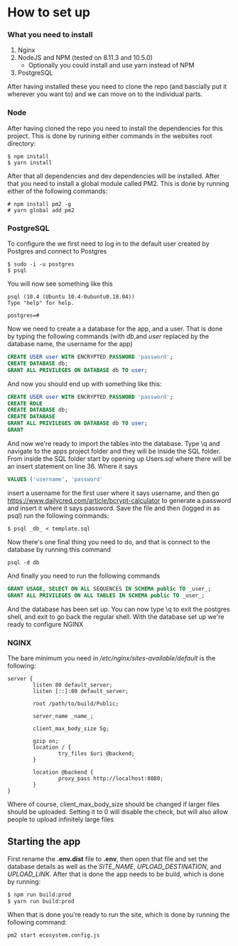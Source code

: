 # How to set up
### What you need to install

1. Nginx
1. NodeJS and NPM (tested on 8.11.3 and 10.5.0)
    * Optionally you could install and use yarn instead of NPM
1. PostgreSQL

After having installed these you need to clone the repo (and bascially put it wherever you want to) and we can move on to the individual parts.

### Node

After having cloned the repo you need to install the dependencies for this project. This is done by running either commands in the websites root directory:

```shell
$ npm install
$ yarn install
```

After that all dependencies and dev dependencies will be installed. After that you need to install a global module called PM2. This is done by running either of the following commands:

```shell
# npm install pm2 -g
# yarn global add pm2
```

### PostgreSQL

To configure the we first need to log in to the default user created by Postgres and connect to Postgres

```shell
$ sudo -i -u postgres
$ psql
```

You will now see something like this

```
psql (10.4 (Ubuntu 10.4-0ubuntu0.18.04))
Type "help" for help.

postgres=#
```

Now we need to create a a database for the app, and a user. That is done by typing the following commands (with *db*,and *user* replaced by the database name, the username for the app)

```sql
CREATE USER user WITH ENCRYPTED PASSWORD 'password';
CREATE DATABASE db;
GRANT ALL PRIVILEGES ON DATABASE db TO user;
```

And now you should end up with something like this:

```sql
CREATE USER user WITH ENCRYPTED PASSWORD 'password';
CREATE ROLE
CREATE DATABASE db;
CREATE DATABASE
GRANT ALL PRIVILEGES ON DATABASE db TO user;
GRANT
```

And now we're ready to import the tables into the database. Type \q and navigate to the apps project folder and they will be inside the SQL folder. From inside the SQL folder start by opening up Users.sql where there will be an insert statement on line 36. Where it says 
```sql 
VALUES ('username', 'password'
``` 
insert a username for the first user where it says username, and then go  https://www.dailycred.com/article/bcrypt-calculator to generate a password and insert it where it says password. Save the file and then (logged in as psql) run the following commands:

```shell
$ psql _db_ < template.sql
```

Now there's one final thing you need to do, and that is connect to the database by running this command

```shell
psql -d db
```

And finally you need to run the following commands

```sql
GRANT USAGE, SELECT ON ALL SEQUENCES IN SCHEMA public TO _user_;
GRANT ALL PRIVILEGES ON ALL TABLES IN SCHEMA public TO _user_;
```

And the database has been set up. You can now type \q to exit the postgres shell, and exit to go back the regular shell. With the database set up we're ready to configure NGINX

### NGINX
The bare minimum you need in _/etc/nginx/sites-available/default_ is the following:

```
server {
        listen 80 default_server;
        listen [::]:80 default_server;

        root /path/to/build/Public;

        server_name _name_;

        client_max_body_size 5g;

        gzip on;
        location / {
                try_files $uri @backend;
        }

        location @backend {
                proxy_pass http://localhost:8080;
        }
}
```

Where of course, client_max_body_size should be changed if larger files should be uploaded. Setting it to 0 will disable the check, but will also allow people to upload infinitely large files

## Starting the app
First rename the **.env.dist** file to **.env**, then open that file and set the database details as well as the *SITE_NAME*, *UPLOAD_DESTINATION*, and *UPLOAD_LINK*. After that is done the app needs to be build, which is done by running:

```bash
$ npm run build:prod
$ yarn run build:prod
```
When that is done you're ready to run the site, which is done by running the following command:

```bash
pm2 start ecosystem.config.js
```
